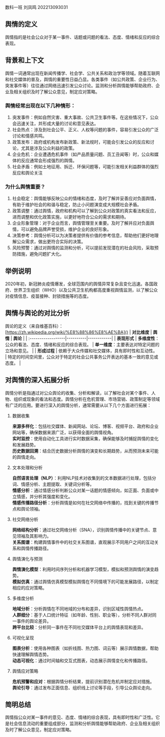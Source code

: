 数科一班 刘凤鸣 202213093031
## 舆情的定义
舆情指的是社会公众对于某一事件、话题或问题的看法、态度、情绪和反应的综合表现。
## 背景和上下文
舆情一词通常出现在新闻传播学、社会学、公共关系和政治学等领域。随着互联网和社交媒体的普及，舆情的重要性日益凸显。各类事件（如公共政策、企业行为、突发事件等）往往通过网络迅速引发公众讨论。监测和分析舆情能够帮助政府、企业及相关组织及时了解公众意见，制定应对策略。
### 舆情经常出现在以下几种情形：
1. 突发事件：例如自然灾害、重大事故、公共卫生事件等。在这些情况下，公众会迅速关注，并形成大量的讨论和意见表达。
2. 社会热点：涉及到社会公平、正义、人权等问题的事件，容易引发公众的广泛讨论和情感共鸣。
3. 政策发布：政府或机构发布新政策、新法规时，可能会引发公众的反应和讨论，尤其是涉及公众利益的政策。
4. 企业危机：企业遭遇危机事件（如产品质量问题、员工丑闻等）时，公众和媒体的反应通常会形成强烈的舆情。
5. 社会矛盾：例如土地征用、拆迁、环保问题等，可能引发相关利益群体的强烈反应和舆论关注
### 为什么舆情重要？
1. 社会稳定：舆情能够反映公众的情绪和态度，及时了解并妥善应对负面舆情，有助于维护社会的和谐与稳定，防止小问题演变成大规模社会矛盾。
2. 政策调整：通过舆情，政府和机构可以了解到公众对政策的真实看法和反应，进而调整和优化政策实施，以更好地符合公众的需求和期待。
3. 企业形象管理：对于企业而言，舆情管理至关重要。及时了解并应对负面舆情，可以避免品牌声誉受损，维护企业的良好形象。
4. 决策参考：舆情分析可以为决策者提供有价值的参考信息，帮助他们更好地理解公众需求，做出更符合实际的决策。
5. 风险预警：通过对舆情的监测和分析，可以提前发现潜在的社会风险，采取预防措施，避免问题扩大化。
## 举例说明
2020年初，新冠肺炎疫情爆发，全球范围内的舆情异常复杂且变化迅速。各国政府、世界卫生组织（WHO）以及公共卫生机构都高度重视舆情监测，以了解公众对疫情信息、疫苗接种、封锁措施等的态度。
## 舆情与舆论的对比分析
舆论的定义（来自维基百科）：[https://zh.wikipedia.org/wiki/%E8%88%86%E8%AE%BA]()
|    **对比维度**    | **舆情** |  **舆论**  |
|  :------------------|----------|------------|
|    **表现形式**    |  **多维度性**：公众的看法、态度、情绪和反应的综合表现。 |  **单一维度**：主要表达对特定问题的立场和意见。 |
|    **形成过程**    | 依赖于大众传媒和社交媒体，具有即时性和互动性。 | 特定的时间空间里，公众对于特定的社会公共事务公开表达的基本一致的意见或态度。 |
## 对舆情的深入拓展分析
舆情分析是指通过对公众舆论的收集、分析和解读，以了解社会对某个事件、人物、组织或现象的看法和态度。舆情分析在危机管理、市场营销、政策制定等领域有广泛的应用。要进行深入的舆情分析，通常需要从以下几个方面进行拓展：
 1. 数据收集
    
    **来源多样化**：包括社交媒体、新闻网站、论坛、博客、视频平台、政府和企业网站等，确保数据来源广泛，以获得全面的舆情视角。   
    **实时监控**：使用自动化工具进行实时数据采集，确保能够及时捕捉舆情的变化和发展趋势。   
    **历史数据回溯**：结合历史数据分析舆情的演变和长期趋势，从而预测未来可能的舆情走向。  
  
 2. 文本处理和分析
 
    **自然语言处理（NLP）**：利用NLP技术对收集到的文本数据进行处理，包括分词、情感分析、主题提取、关键词分析等。  
    **情感分析**：通过情感分析判断公众对某一话题的情感倾向，如正面、负面或中立情感，并分析其强度和变化。  
    **情感传播路径分析**：分析舆情是如何在社交网络中传播的，找到关键的传播节点和舆论领袖。  
  
 3. 社交网络分析
    
    **网络结构分析**：通过社交网络分析（SNA），识别舆情传播中的关键节点、意见领袖及其影响力。  
    **关系图谱**：构建舆情事件中的社交关系图谱，直观展示不同用户之间的互动关系和舆情传播路径。  
  
 4. 舆情演化与预测
    
    **舆情演化模型**：利用时间序列分析和机器学习模型，模拟和预测舆情的演变趋势。  
    **模拟仿真**：通过舆情仿真模型模拟舆情在不同情境下的可能发展路径，以制定相应的应对策略。  
  
 5. 多维度分析
 
    **地域分析**：分析舆情在不同地域的分布和差异，识别区域性舆情热点。  
    **人群细分**：基于人口统计特征（如年龄、性别、职业等），分析不同人群对同一事件的舆论差异。  
    **跨平台比较**：分析同一事件在不同社交媒体平台上的舆情表现和差异。  
  
 6. 可视化呈现
  
    **图表分析**：使用各种图表（如折线图、热力图、词云等）展示舆情数据，帮助快速理解舆情态势。  
    **动态可视化**：通过时间轴和交互式图表，动态展示舆情变化和传播路径。  

 7. 舆情应对策略
 
    **危机预警和应对**：根据舆情分析结果，提前识别潜在危机并制定应对措施。  
    **舆论引导**：通过发布正面信息、组织线上讨论等手段，引导公众舆论走向。  
  
## 简明总结
舆情指公众对某一事件的意见、态度、情绪的综合表现，具有即时性和广泛性。它是社会信息流动的重要组成部分，监测和分析舆情能够帮助政府、企业及相关组织及时了解公众意见，制定应对策略。

